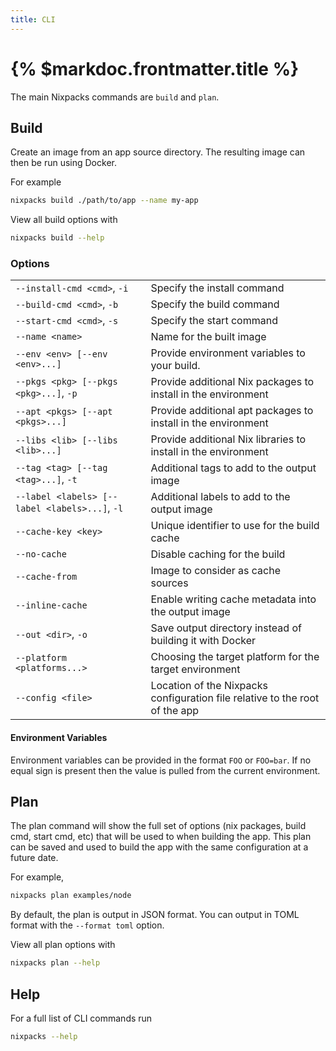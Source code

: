 ```yaml
---
title: CLI
---
```


# {% $markdoc.frontmatter.title %}

The main Nixpacks commands are `build` and `plan`.

## Build

Create an image from an app source directory. The resulting image can then be run using Docker.

For example

```sh
nixpacks build ./path/to/app --name my-app
```

View all build options with

```sh
nixpacks build --help
```

### Options

|                                                |                                                                             |
| :--------------------------------------------- | :-------------------------------------------------------------------------- |
| `--install-cmd <cmd>`, `-i`                    | Specify the install command                                                 |
| `--build-cmd <cmd>`, `-b`                      | Specify the build command                                                   |
| `--start-cmd <cmd>`, `-s`                      | Specify the start command                                                   |
| `--name <name>`                                | Name for the built image                                                    |
| `--env <env> [--env <env>...]`                 | Provide environment variables to your build.                                |
| `--pkgs <pkg> [--pkgs <pkg>...]`, `-p`         | Provide additional Nix packages to install in the environment               |
| `--apt <pkgs> [--apt <pkgs>...]`               | Provide additional apt packages to install in the environment               |
| `--libs <lib> [--libs <lib>...]`               | Provide additional Nix libraries to install in the environment              |
| `--tag <tag> [--tag <tag>...]`, `-t`           | Additional tags to add to the output image                                  |
| `--label <labels> [--label <labels>...]`, `-l` | Additional labels to add to the output image                                |
| `--cache-key <key>`                            | Unique identifier to use for the build cache                                |
| `--no-cache`                                   | Disable caching for the build                                               |
| `--cache-from`                                 | Image to consider as cache sources                                          |
| `--inline-cache`                               | Enable writing cache metadata into the output image                         |
| `--out <dir>`, `-o`                            | Save output directory instead of building it with Docker                    |
| `--platform <platforms...>`                    | Choosing the target platform for the target environment                     |
| `--config <file>`                              | Location of the Nixpacks configuration file relative to the root of the app |

#### Environment Variables

Environment variables can be provided in the format `FOO` or `FOO=bar`. If no equal sign is present then the value is pulled from the current environment.

## Plan

The plan command will show the full set of options (nix packages, build cmd, start cmd, etc) that will be used to when building the app. This plan can be saved and used to build the app with the same configuration at a future date.

For example,

```sh
nixpacks plan examples/node
```

By default, the plan is output in JSON format. You can output in TOML format with the `--format toml` option.

View all plan options with

```sh
nixpacks plan --help
```

## Help

For a full list of CLI commands run

```sh
nixpacks --help
```
